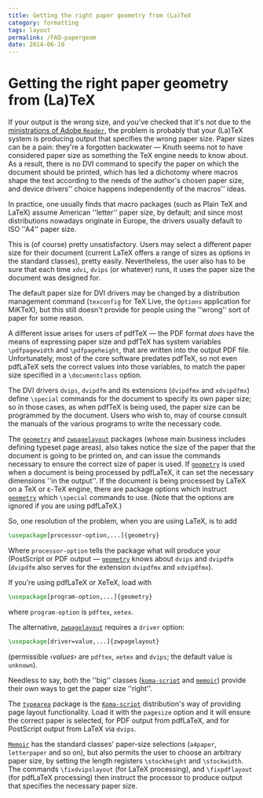 ```yaml
---
title: Getting the right paper geometry from (La)TeX
category: formatting
tags: layout
permalink: /FAQ-papergeom
date: 2014-06-10
---
```


# Getting the right paper geometry from (La)TeX

If your output is the wrong size, and you've checked that it's not due
to the [ministrations of Adobe `Reader`](/FAQ-acroantics),
the problem is probably that your (La)TeX system is producing output
that specifies the wrong paper size.  Paper sizes can be a pain:
they're a forgotten backwater&nbsp;&mdash; Knuth seems not to have considered
paper size as something the TeX engine needs to know about.  As a
result, there is no DVI command to specify the paper on which
the document should be printed, which has led a dichotomy where macros
shape the text according to the needs of the author's chosen paper
size, and device drivers'' choice happens independently of the macros''
ideas.

In practice, one usually finds that macro packages (such as Plain TeX and
LaTeX) assume American ''letter'' paper size, by default; and since
most distributions nowadays originate in Europe, the drivers usually
default to ISO ''A4'' paper size.

This is (of course) pretty unsatisfactory.  Users may select a
different paper size for their document (current LaTeX offers a
range of sizes as options in the standard classes), pretty easily.
Nevertheless, the user also has to be sure that each time
`xdvi`, `dvips` (or whatever) runs, it uses the
paper size the document was designed for.

The default paper size for DVI drivers may be changed by a
distribution management command (`texconfig` for TeX&nbsp;Live,
the `Options` application for MiKTeX), but this still
doesn't provide for people using the ''wrong'' sort of paper for some
reason.

A different issue arises for users of pdfTeX&nbsp;&mdash; the
PDF format _does_ have the means of expressing paper size
and pdfTeX has system variables `\pdfpagewidth` and
`\pdfpageheight`, that are written into the output PDF file.
Unfortunately, most of the core software predates pdfTeX, so not even
pdfLaTeX sets the correct values into those variables, to match the
paper size specified in a `\documentclass` option.

The DVI drivers `dvips`, `dvipdfm` and its
extensions (`dvipdfmx` and `xdvipdfmx`) define
`\special` commands for the document to specify its own paper size;
so in those cases, as when pdfTeX is being used, the
paper size can be programmed by the document.  Users who wish to, may
of course consult the manuals of the various programs to write the
necessary code.

The [`geometry`](https://ctan.org/pkg/geometry) and [`zwpagelayout`](https://ctan.org/pkg/zwpagelayout) packages (whose main
business includes defining
typeset page areas), also takes notice the size of the paper that the
document is going to be printed on, and can issue the commands
necessary to ensure the correct size of paper is used.  If
[`geometry`](https://ctan.org/pkg/geometry) is used when a document is being processed by
pdfLaTeX, it can set the necessary dimensions ''in the output''.
If the document is being processed by LaTeX on a TeX or &epsilon;-TeX
engine, there are package options which instruct [`geometry`](https://ctan.org/pkg/geometry)
which `\special` commands to use.  (Note that the options are
ignored if you are using pdfLaTeX.)

So, one resolution of the problem, when you are using LaTeX, is to add
```latex
\usepackage[processor-option,...]{geometry}
```
Where `processor-option` tells the package what will produce
your (PostScript or PDF output&nbsp;&mdash; [`geometry`](https://ctan.org/pkg/geometry) knows about
`dvips` and `dvipdfm` (`dvipdfm` also
serves for the extension `dvipdfmx` and
`xdvipdfmx`).

If you're using pdfLaTeX or XeTeX, load with
```latex
\usepackage[program-option,...]{geometry}
```
where `program-option` is `pdftex`,
`xetex`.

The alternative, [`zwpagelayout`](https://ctan.org/pkg/zwpagelayout) requires a `driver`
option:
```latex
\usepackage[driver=value,...]{zwpagelayout}
```
(permissible &lsaquo;_values_&rsaquo; are `pdftex`, `xetex`
and `dvips`; the default value is `unknown`).

Needless to say, both the ''big'' classes ([`koma-script`](https://ctan.org/pkg/koma-script) and
[`memoir`](https://ctan.org/pkg/memoir)) provide their own ways to get the paper size
''right''.

The [`typearea`](https://ctan.org/pkg/typearea) package is the [`Koma-script`](https://ctan.org/pkg/Koma-script)
distribution's way of providing page layout functionality.  Load it
with the `pagesize` option and it will ensure the correct
paper is selected, for PDF output from pdfLaTeX, and for
PostScript output from LaTeX via `dvips`.

[`Memoir`](https://ctan.org/pkg/Memoir) has the standard classes' paper-size selections
(`a4paper`, `letterpaper` and so on), but also
permits the user to choose an arbitrary paper size, by setting the
length registers `\stockheight` and `\stockwidth`.  The commands
`\fixdvipslayout` (for LaTeX processing), and `\fixpdflayout`
(for pdfLaTeX processing) then instruct the processor to produce
output that specifies the necessary paper size.

